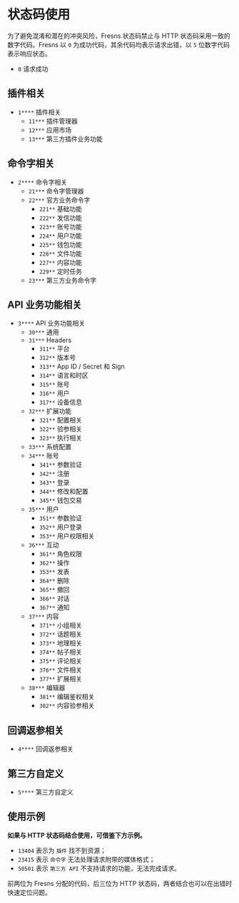 # 状态码使用

为了避免混淆和潜在的冲突风险，Fresns 状态码禁止与 HTTP 状态码采用一致的数字代码。Fresns 以 `0` 为成功代码，其余代码均表示请求出错，以 `5` 位数字代码表示响应状态。

- `0` 请求成功

## 插件相关

- `1****` 插件相关
    - `11***` 插件管理器
    - `12***` 应用市场
    - `13***` 第三方插件业务功能

## 命令字相关

- `2****` 命令字相关
    - `21***` 命令字管理器
    - `22***` 官方业务命令字
        - `221**` 基础功能
        - `222**` 发信功能
        - `223**` 账号功能
        - `224**` 用户功能
        - `225**` 钱包功能
        - `226**` 文件功能
        - `227**` 内容功能
        - `229**` 定时任务
    - `23***` 第三方业务命令字

## API 业务功能相关

- `3****` API 业务功能相关
    - `30***` 通用
    - `31***` Headers
        - `311**` 平台
        - `312**` 版本号
        - `313**` App ID / Secret 和 Sign
        - `314**` 语言和时区
        - `315**` 账号
        - `316**` 用户
        - `317**` 设备信息
    - `32***` 扩展功能
        - `321**` 配置相关
        - `322**` 验参相关
        - `323**` 执行相关
    - `33***` 系统配置
    - `34***` 账号
        - `341**` 参数验证
        - `342**` 注册
        - `343**` 登录
        - `344**` 修改和配置
        - `345**` 钱包交易
    - `35***` 用户
        - `351**` 参数验证
        - `352**` 用户登录
        - `353**` 用户权限相关
    - `36***` 互动
        - `361**` 角色权限
        - `362**` 操作
        - `353**` 发表
        - `364**` 删除
        - `365**` 撤回
        - `366**` 对话
        - `367**` 通知
    - `37***` 内容
        - `371**` 小组相关
        - `372**` 话题相关
        - `373**` 地理相关
        - `374**` 帖子相关
        - `375**` 评论相关
        - `376**` 文件相关
        - `377**` 扩展相关
    - `38***` 编辑器
        - `381**` 编辑鉴权相关
        - `382**` 内容验参相关

## 回调返参相关

- `4****` 回调返参相关

## 第三方自定义

- `5****` 第三方自定义

## 使用示例

**如果与 HTTP 状态码结合使用，可借鉴下方示例。**

- `13404` 表示为 `插件` 找不到资源；
- `23415` 表示 `命令字` 无法处理请求附带的媒体格式；
- `50501` 表示 `第三方 API` 不支持请求的功能，无法完成请求。

前两位为 Fresns 分配的代码，后三位为 HTTP 状态码，两者结合也可以在出错时快速定位问题。
